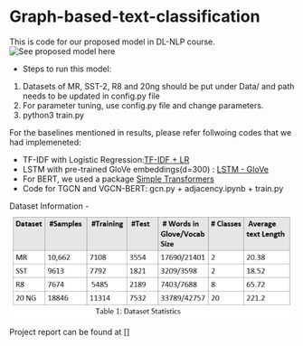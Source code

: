 # Graph-based-text-classification

This is code for our proposed model in DL-NLP course.
![See proposed model here](https://github.com/deekshakoul/Graph-based-text-classification/blob/main/dlnlp.jpg)

* Steps to run this model:
1. Datasets of MR, SST-2, R8 and 20ng should be put under Data/ and path needs to be updated in config.py file
2. For parameter tuning, use config.py file and change parameters.
3. python3 train.py

For the baselines mentioned in results, please refer follwoing codes that we had implemeneted:

* TF-IDF with Logistic Regression:[TF-IDF + LR]( https://github.com/deekshakoul/Sentiment-Analysis-for-movie-reviews.git)
* LSTM with pre-trained GloVe embeddings(d=300) : [LSTM - GloVe](https://github.com/deekshakoul/Examples-of-DL-NLP-using-Pytorch.git)
* For BERT, we used a package [Simple Transformers](https://simpletransformers.ai/)
* Code for TGCN and VGCN-BERT: gcn.py + adjacency.ipynb + train.py 

Dataset Information - 
![See proposed model here](others/dataset_statistics.jpg)


Project report can be found at []
